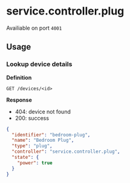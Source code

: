 # service.controller.plug

Availiable on port `4001`

## Usage

### Lookup device details

**Definition**

`GET /devices/<id>`

**Response**

- 404: device not found
- 200: success

```json
{
  "identifier": "bedroom-plug",
  "name": "Bedroom Plug",
  "type": "plug",
  "controller": "service.controller.plug",
  "state": {
    "power": true
  }
}
```
